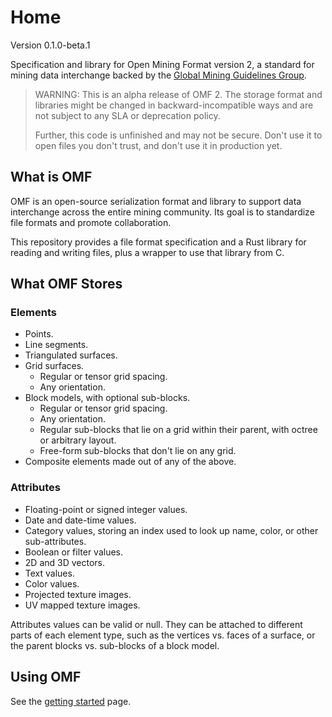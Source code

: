 # Home

Version 0.1.0-beta.1

Specification and library for Open Mining Format version 2,
a standard for mining data interchange backed by the
[Global Mining Guidelines Group](https://gmggroup.org).

> WARNING:
> This is an alpha release of OMF 2. The storage format and libraries might be changed in
> backward-incompatible ways and are not subject to any SLA or deprecation policy.
>
> Further, this code is unfinished and may not be secure.
> Don't use it to open files you don't trust, and don't use it in production yet.


## What is OMF

OMF is an open-source serialization format and library to support data interchange
across the entire mining community.
Its goal is to standardize file formats and promote collaboration.

This repository provides a file format specification and a Rust library for reading and writing files,
plus a wrapper to use that library from C.


## What OMF Stores

### Elements

- Points.
- Line segments.
- Triangulated surfaces.
- Grid surfaces.
    - Regular or tensor grid spacing.
    - Any orientation.
- Block models, with optional sub-blocks.
    - Regular or tensor grid spacing.
    - Any orientation.
    - Regular sub-blocks that lie on a grid within their parent, with octree or arbitrary layout.
    - Free-form sub-blocks that don't lie on any grid.
- Composite elements made out of any of the above.


### Attributes

- Floating-point or signed integer values.
- Date and date-time values.
- Category values, storing an index used to look up name, color, or other sub-attributes.
- Boolean or filter values.
- 2D and 3D vectors.
- Text values.
- Color values.
- Projected texture images.
- UV mapped texture images.

Attributes values can be valid or null.
They can be attached to different parts of each element type,
such as the vertices vs. faces of a surface,
or the parent blocks vs. sub-blocks of a block model.


## Using OMF

See the [getting started](start.md) page.
